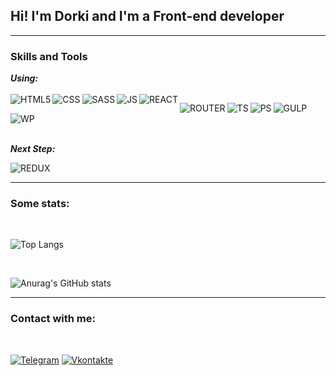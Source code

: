 ## Hi! I'm Dorki and I'm a Front-end developer

---

### Skills and Tools

**_Using:_** <br />
<br/>
<img align="left" alt="HTML5" src="https://img.shields.io/badge/html5-%23E34F26.svg?style=for-the-badge&logo=html5&logoColor=white" />
<img align="left" alt="CSS" src="https://img.shields.io/badge/css3-%231572B6.svg?style=for-the-badge&logo=css3&logoColor=white" />
<img align="left" alt="SASS" src="https://img.shields.io/badge/SASS-hotpink.svg?style=for-the-badge&logo=SASS&logoColor=white" />
<img align="left" alt="JS" src="https://img.shields.io/badge/javascript-%23323330.svg?style=for-the-badge&logo=javascript&logoColor=%23F7DF1E" />
<img align="left" alt="REACT" src="https://img.shields.io/badge/react-%2320232a.svg?style=for-the-badge&logo=react&logoColor=%2361DAFB" />

<img align="left" alt="ROUTER" src="https://img.shields.io/badge/React_Router-CA4245?style=for-the-badge&logo=react-router&logoColor=white" />
<img align="left" alt="TS" src="https://img.shields.io/badge/typescript-%23007ACC.svg?style=for-the-badge&logo=typescript&logoColor=white" />

<img align="left" alt="PS" src="https://img.shields.io/badge/adobe%20photoshop-%2331A8FF.svg?style=for-the-badge&logo=adobe%20photoshop&logoColor=white" />
<img align="left" alt="GULP" src="https://img.shields.io/badge/figma-%23F24E1E.svg?style=for-the-badge&logo=figma&logoColor=white" />
<img align="left" alt="WP" src="https://img.shields.io/badge/webpack-%238DD6F9.svg?style=for-the-badge&logo=webpack&logoColor=black" />

<br />
<br />
<br />

**_Next Step:_** <br />

<img align="left" alt="REDUX" src="https://img.shields.io/badge/redux-%23593d88.svg?style=for-the-badge&logo=redux&logoColor=white" />

<br/>

---

### Some stats:

<br/>

![Top Langs](https://github-readme-stats.vercel.app/api/top-langs/?username=dorki-coder&theme=tokyonight)

<br/>

![Anurag's GitHub stats](https://github-readme-stats.vercel.app/api?username=dorki-coder&show_icons=true&theme=tokyonight)

---

### Contact with me:

<br/>

[![Telegram](https://img.shields.io/badge/-Telegram-090909?style=for-the-badge&logo=telegram&logoColor=27A0D9)](https://t.me/dorkitg)
[![Vkontakte](https://img.shields.io/badge/-Vkontakte-090909?style=for-the-badge&logo=Vk&logoColor=4F7DB3)](https://vk.com/dorki)
